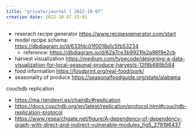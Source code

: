 ```yaml
---
title: "private/journal | 2022-10-07"
creation date: 2022-10-07 15:01
---
```


- reserach recipe generator https://www.recipesgenerator.com/start
- model recipe schema: https://dbdiagram.io/d/633fdc01f0018a1c5fb53234
	- reference: https://dbdiagram.io/d/62a7ce3b9921fe2a96f9e2cb
- harvest visualization https://medium.com/typecode/designing-a-data-visualization-for-local-seasonal-produce-harvests-12f8b689b584
- food information https://foodprint.org/real-food/pork/
- seasonality of produce https://seasonalfoodguide.org/state/alabama

couchdb replication
- https://ma.rtendevri.es/chairdb/#replication
- https://docs.couchdb.org/en/latest/replication/protocol.html#couchdb-replication-protocol
- https://www.researchgate.net/figure/A-dependency-of-dependency-graph-with-direct-and-indirect-vulnerable-modules_fig5_279196437